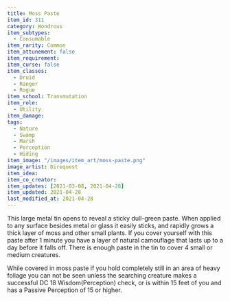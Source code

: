 ```yaml
---
title: Moss Paste
item_id: 311
category: Wondrous
item_subtypes: 
  - Consumable
item_rarity: Common
item_attunement: false
item_requirement: 
item_curse: false
item_classes: 
  - Druid
  - Ranger
  - Rogue
item_school: Transmutation
item_role: 
  - Utility
item_damage: 
tags:
  - Nature
  - Swamp
  - Marsh
  - Perception
  - Hiding
item_image: "/images/item_art/moss-paste.png"
image_artist: Direquest
item_idea: 
item_co_creator: 
item_updates: [2021-03-08, 2021-04-28]
item_updated: 2021-04-28
last_modified_at: 2021-04-28
---
```

This large metal tin opens to reveal a sticky dull-green paste. When applied to any surface besides metal or glass it easily sticks, and rapidly grows a thick layer of moss and other small plants. If you cover yourself with this paste after 1 minute you have a layer of natural camouflage that lasts up to a day before it falls off. There is enough paste in the tin to cover 4 small or medium creatures.

While covered in moss paste if you hold completely still in an area of heavy foliage you can not be seen unless the searching creature makes a successful DC 18 Wisdom(Perception) check, or is within 15 feet of you and has a Passive Perception of 15 or higher.
